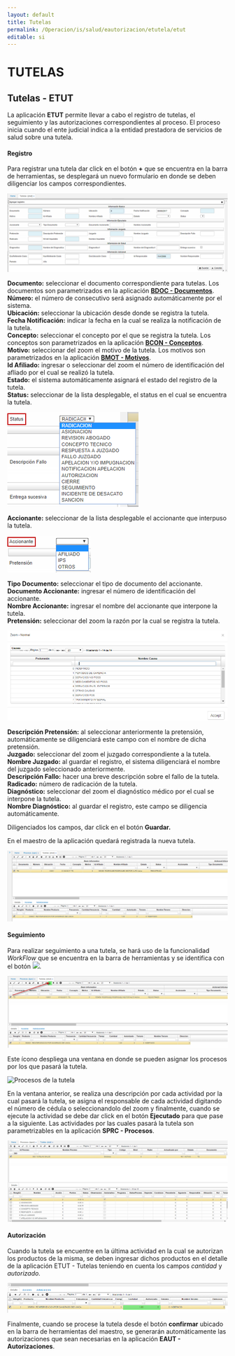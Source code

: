 ```yaml
---
layout: default
title: Tutelas
permalink: /Operacion/is/salud/eautorizacion/etutela/etut
editable: si
---
```


# TUTELAS

## Tutelas - ETUT

La aplicación **ETUT** permite llevar a cabo el registro de tutelas, el seguimiento y las autorizaciones correspondientes al proceso. El proceso inicia cuando el ente judicial indica a la entidad prestadora de servicios de salud sobre una tutela.

#### **Registro**

Para registrar una tutela dar click en el botón **+** que se encuentra en la barra de herramientas, se desplegará un nuevo formulario en donde se deben diligenciar los campos correspondientes.

![Nuevo formulario ETUT - Tutelas](ETUT1.png)

**Documento:** seleccionar el documento correspondiente para tutelas. Los documentos son parametrizados en la aplicación [**BDOC - Documentos**](http://docs.oasiscom.com/Operacion/common/bsistema/bdoc).  
**Número:** el número de consecutivo será asignado automáticamente por el sistema.  
**Ubicación:** seleccionar la ubicación desde donde se registra la tutela.  
**Fecha Notificación:** indicar la fecha en la cual se realiza la notificación de la tutela.  
**Concepto:** seleccionar el concepto por el que se registra la tutela. Los conceptos son parametrizados en la aplicación [**BCON - Conceptos**](http://docs.oasiscom.com/Operacion/common/bsistema/bcon).  
**Motivo:** seleccionar del zoom el motivo de la tutela. Los motivos son parametrizados en la aplicación [**BMOT - Motivos**](http://docs.oasiscom.com/Operacion/common/bsistema/bmot).  
**Id Afiliado:** ingresar o seleccionar del zoom el número de identificación del afliado por el cual se realizó la tutela.  
**Estado:** el sistema automáticamente asignará el estado del registro de la tutela.  
**Status:** seleccionar de la lista desplegable, el status en el cual se encuentra la tutela.  

![](status.png)

**Accionante:** seleccionar de la lista desplegable el accionante que interpuso la tutela.  

![](accionante.png)

**Tipo Documento:** seleccionar el tipo de documento del accionante.  
**Documento Accionante:** ingresar el número de identificación del accionante.  
**Nombre Accionante:** ingresar el nombre del accionante que interpone la tutela.  
**Pretensión:** seleccionar del zoom la razón por la cual se registra la tutela.  

![](pretension.png)

**Descripción Pretensión:** al seleccionar anteriormente la pretensión, automáticamente se diligenciará este campo con el nombre de dicha pretensión.  
**Juzgado:** seleccionar del zoom el juzgado correspondiente a la tutela.  
**Nombre Juzgado:** al guardar el registro, el sistema diligenciará el nombre del juzgado seleccionado anteriormente.  
**Descripción Fallo:** hacer una breve descripción sobre el fallo de la tutela.  
**Radicado:** número de radicación de la tutela.  
**Diagnóstico:** seleccionar del zoom el diagnóstico médico por el cual se interpone la tutela.  
**Nombre Diagnóstico:** al guardar el registro, este campo se diligencia automáticamente.  

Diligenciados los campos, dar click en el botón **Guardar.**

En el maestro de la aplicación quedará registrada la nueva tutela.

![Registro de nueva tutela](ETUT2.png)

#### **Seguimiento**

Para realizar seguimiento a una tutela, se hará uso de la funcionalidad _WorkFlow_ que se encuentra en la barra de herramientas y se identifica con el botón ![](Workflow.png).

![Botón WorkFlow](Workflow2.png)

Este ícono despliega una ventana en donde se pueden asignar los procesos por los que pasará la tutela.

![Procesos de la tutela](Procesostutela.png)

En la ventana anterior, se realiza una descripción por cada actividad por la cual pasará la tutela, se asigna el responsable de cada actividad digitando el número de cédula o seleccionandolo del zoom y finalmente, cuando se ejecute la actividad se debe dar click en el botón **Ejecutado** para que pase a la siguiente.
Las actividades por las cuales pasará la tutela son parametrizables en la aplicación **SPRC - Procesos**.

![SPRC-Procesos](SPRC.png)

#### **Autorización**

Cuando la tutela se encuentre en la última actividad en la cual se autorizan los productos de la misma, se deben ingresar dichos productos en el detalle de la aplicación ETUT - Tutelas teniendo en cuenta los campos _cantidad_ y _autorizado._

![](productosetut.png)

Finalmente, cuando se procese la tutela desde el botón **confirmar** ubicado en la barra de herramientas del maestro, se generarán automáticamente las autorizaciones que sean necesarias en la aplicación **EAUT - Autorizaciones**.
